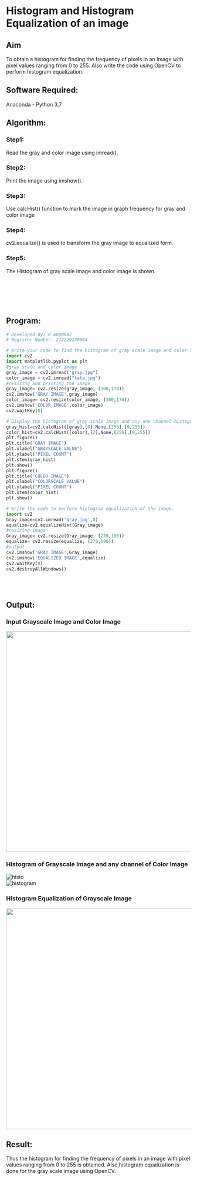 # Histogram and Histogram Equalization of an image
## Aim
To obtain a histogram for finding the frequency of pixels in an Image with pixel values ranging from 0 to 255. Also write the code using OpenCV to perform histogram equalization.

## Software Required:
Anaconda - Python 3.7

## Algorithm:
### Step1:
Read the gray and color image using imread().

### Step2:
Print the image using imshow().

### Step3:
Use calcHist() function to mark the image in graph frequency for gray and color image

### Step4:
cv2.equalize() is used to transform the gray image to equalized form.

### Step5:
The Histogram of gray scale image and color image is shown.
<br>
<br>
<br>
<br>
<br>
<br>

## Program:
```python
# Developed By: R ARUNRAJ
# Register Number: 212220230004

# Write your code to find the histogram of gray scale image and color image channels.
import cv2
import matplotlib.pyplot as plt
#gray scale and color image
gray_image = cv2.imread("gray.jpg")
color_image = cv2.imread("tata.jpg")
#resizing and printing the image
gray_image= cv2.resize(gray_image, (300,170))
cv2.imshow('GRAY IMAGE',gray_image)
color_image= cv2.resize(color_image, (300,170))
cv2.imshow('COLOR IMAGE',color_image)
cv2.waitKey(0)

# Display the histogram of gray scale image and any one channel histogram from color image.
gray_hist=cv2.calcHist([gray],[0],None,[256],[0,255])
color_hist=cv2.calcHist([color],[2],None,[256],[0,255])
plt.figure()
plt.title("GRAY IMAGE")
plt.xlabel("GRAYSCALE VALUE")
plt.ylabel("PIXEL COUNT")
plt.stem(gray_hist)
plt.show()
plt.figure()
plt.title("COLOR IMAGE")
plt.xlabel("COLORSCALE VALUE")
plt.ylabel("PIXEL COUNT")
plt.stem(color_hist)
plt.show()

# Write the code to perform histogram equalization of the image. 
import cv2
Gray_image=cv2.imread('gray.jpg',0)
equalize=cv2.equalizeHist(Gray_image)
#resizing image
Gray_image= cv2.resize(Gray_image, (270,190))
equalize= cv2.resize(equalize, (270,190))
#output
cv2.imshow('GRAY IMAGE',Gray_image)
cv2.imshow('EQUALIZED IMAGE',equalize)
cv2.waitKey(0)
cv2.destroyAllWindows()

```
<br>
<br>

## Output:
### Input Grayscale Image and Color Image
<img src="https://user-images.githubusercontent.com/75235747/165152059-4d28bbb6-ebd3-474a-91d4-64cdd0097dc8.png" width="600">

### Histogram of Grayscale Image and any channel of Color Image
![histo](https://user-images.githubusercontent.com/75235747/165152152-6069bdfb-1b7d-453e-a014-b29dc6056f66.JPG)
<br>
![histogram](https://user-images.githubusercontent.com/75235747/165152172-c4211e6d-57f6-492b-8931-782ebd695db1.png)

### Histogram Equalization of Grayscale Image
<img src="https://user-images.githubusercontent.com/75235747/165152256-144540c9-6279-4b3d-9c47-ba177f3186a1.png" width="600">

## Result: 
Thus the histogram for finding the frequency of pixels in an image with pixel values ranging from 0 to 255 is obtained. Also,histogram equalization is done for the gray scale image using OpenCV.
